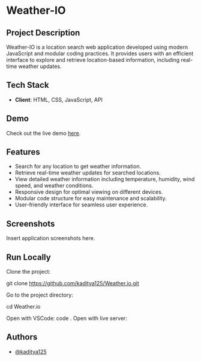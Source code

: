 # Weather-IO

## Project Description

Weather-IO is a location search web application developed using modern JavaScript and modular coding practices. It provides users with an efficient interface to explore and retrieve location-based information, including real-time weather updates.

## Tech Stack

- **Client**: HTML, CSS, JavaScript, API

## Demo

Check out the live demo [here](https://weather-5izdebxed-aditya-kumars-projects-aac09ba2.vercel.app/#/current-location).


## Features

- Search for any location to get weather information.
- Retrieve real-time weather updates for searched locations.
- View detailed weather information including temperature, humidity, wind speed, and weather conditions.
- Responsive design for optimal viewing on different devices.
- Modular code structure for easy maintenance and scalability.
- User-friendly interface for seamless user experience.

## Screenshots

Insert application screenshots here.

## Run Locally

Clone the project:

  git clone https://github.com/kaditya125/Weather.io.git


  Go to the project directory:

  cd Weather.io

  Open with VSCode:
    code .
    Open with live server:

## Authors

- [@kaditya125](https://github.com/kaditya125)




